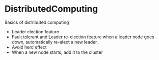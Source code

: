 # DistributedComputing
Basics of distributed computing
  - Leader election feature
  - Fault tolerant and Leader re-election feature when a leader node goes down, automatically re-elect a new leader .
  - Avoid herd effect
  - When a new node starts, add it to the cluster
